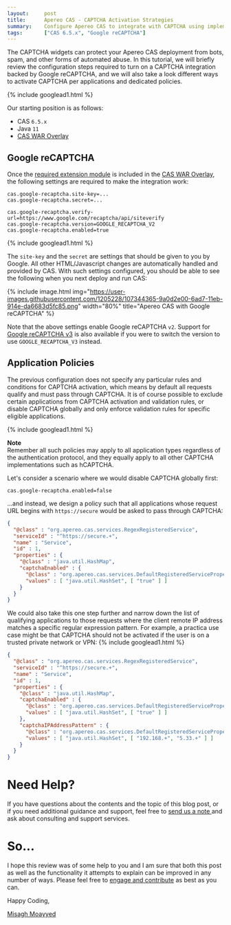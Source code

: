 ```yaml
---
layout:     post
title:      Apereo CAS - CAPTCHA Activation Strategies
summary:    Configure Apereo CAS to integrate with CAPTCHA using implementations such as Google's reCAPTCHA, while taking into account specific application policies when it comes to activating reCAPTCHA.
tags:       ["CAS 6.5.x", "Google reCAPTCHA"]
---
```


The CAPTCHA widgets can protect your Apereo CAS deployment from bots, spam, and other forms of automated abuse. In this tutorial, we will briefly review the configuration steps required to turn on a CAPTCHA integration backed by Google reCAPTCHA, and we will also take a look different ways to activate CAPTCHA per applications and dedicated policies.

{% include googlead1.html %}

Our starting position is as follows:

- CAS `6.5.x`
- Java `11`
- [CAS WAR Overlay](https://github.com/apereo/cas-overlay-template)

## Google reCAPTCHA

Once the [required extension module](https://apereo.github.io/cas/6.5.x/integration/Configuring-Google-reCAPTCHA.html) is included in the [CAS WAR Overlay](https://github.com/apereo/cas-overlay-template), the following settings are required to make the integration work:

```properties
cas.google-recaptcha.site-key=...
cas.google-recaptcha.secret=...

cas.google-recaptcha.verify-url=https://www.google.com/recaptcha/api/siteverify
cas.google-recaptcha.version=GOOGLE_RECAPTCHA_V2
cas.google-recaptcha.enabled=true
```
{% include googlead1.html %}

The `site-key` and the `secret` are settings that should be given to you by Google. All other HTML/Javascript changes are automatically handled and provided by CAS. With such settings configured, you should be able to see the following when you next deploy and run CAS:

{% include image.html img="https://user-images.githubusercontent.com/1205228/107344365-9a0d2e00-6ad7-11eb-914e-da6683d5fc85.png" 
width="80%" title="Apereo CAS with Google reCAPTCHA" %}

Note that the above settings enable Google reCAPTCHA `v2`. Support for [Google reCAPTCHA v3](https://developers.google.com/recaptcha/docs/v3) is also available if you were to switch the version to use `GOOGLE_RECAPTCHA_V3` instead.

## Application Policies

The previous configuration does not specify any particular rules and conditions for CAPTCHA activation, which means by default all requests qualify and must pass through CAPTCHA. It is of course possible to exclude certain applications from CAPTCHA activation and validation rules, or disable CAPTCHA globally and only enforce validation rules for specific eligible applications. 

{% include googlead1.html %}

<div class="alert alert-info">
  <strong>Note</strong><br/>Remember all such policies may apply to all application types regardless of the authentication protocol, and they equally apply to all other CAPTCHA implementations such as hCAPTCHA.
</div>

Let's consider a scenario where we would disable CAPTCHA globally first:

```properties
cas.google-recaptcha.enabled=false
```

...and instead, we design a policy such that all applications whose request URL begins with `https://secure` would be asked to pass through CAPTCHA:

```json
{
  "@class" : "org.apereo.cas.services.RegexRegisteredService",
  "serviceId" : "^https://secure.+",
  "name" : "Service",
  "id" : 1,
  "properties" : {
    "@class" : "java.util.HashMap",
    "captchaEnabled" : {
      "@class" : "org.apereo.cas.services.DefaultRegisteredServiceProperty",
      "values" : [ "java.util.HashSet", [ "true" ] ]
    }
  }
}
```

We could also take this one step further and narrow down the list of qualifying applications to those requests where the client remote IP address matches a specific regular expression pattern. For example, a practica use case might be that CAPTCHA should not be activated if the user is on a trusted private network or VPN:
{% include googlead1.html %}
```json
{
  "@class" : "org.apereo.cas.services.RegexRegisteredService",
  "serviceId" : "^https://secure.+",
  "name" : "Service",
  "id" : 1,
  "properties" : {
    "@class" : "java.util.HashMap",
    "captchaEnabled" : {
      "@class" : "org.apereo.cas.services.DefaultRegisteredServiceProperty",
      "values" : [ "java.util.HashSet", [ "true" ] ]
    },
    "captchaIPAddressPattern" : {
      "@class" : "org.apereo.cas.services.DefaultRegisteredServiceProperty",
      "values" : [ "java.util.HashSet", [ "192.168.+", "5.33.+" ] ]
    }
  }
}
```

# Need Help?

If you have questions about the contents and the topic of this blog post, or if you need additional guidance and support, feel free to [send us a note ](/#contact-section-header) and ask about consulting and support services.

# So...

I hope this review was of some help to you and I am sure that both this post as well as the functionality it attempts to explain can be improved in any number of ways. Please feel free to [engage and contribute][contribguide] as best as you can.

Happy Coding,

[Misagh Moayyed](https://fawnoos.com)

[contribguide]: https://apereo.github.io/cas/developer/Contributor-Guidelines.html
